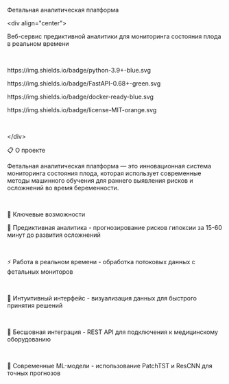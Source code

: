 <p>Фетальная аналитическая платформа</p>
<p>&lt;div align="center"&gt;</p>
<p>Веб-сервис предиктивной аналитики для мониторинга состояния плода в реальном времени</p>
<br>
<p>https://img.shields.io/badge/python-3.9+-blue.svg</p>
<p>https://img.shields.io/badge/FastAPI-0.68+-green.svg</p>
<p>https://img.shields.io/badge/docker-ready-blue.svg</p>
<p>https://img.shields.io/badge/license-MIT-orange.svg</p>
<br>
<p>&lt;/div&gt;</p>
<p>📋 О проекте</p>
<p>Фетальная аналитическая платформа — это инновационная система мониторинга состояния плода, которая использует современные методы машинного обучения для раннего выявления рисков и осложнений во время беременности.</p>
<br>
<p>🎯 Ключевые возможности</p>
<p>🔮 Предиктивная аналитика - прогнозирование рисков гипоксии за 15-60 минут до развития осложнений</p>
<br>
<p>⚡ Работа в реальном времени - обработка потоковых данных с фетальных мониторов</p>
<br>
<p>🎨 Интуитивный интерфейс - визуализация данных для быстрого принятия решений</p>
<br>
<p>🔗 Бесшовная интеграция - REST API для подключения к медицинскому оборудованию</p>
<br>
<p>🤖 Современные ML-модели - использование PatchTST и ResCNN для точных прогнозов</p>
<br>
<br>

